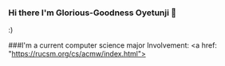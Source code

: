 ### Hi there I'm Glorious-Goodness Oyetunji 👋
:)

<!--
**gloriousoyetunji/gloriousoyetunji** is a ✨ _special_ ✨ repository because its `README.md` (this file) appears on your GitHub profile.
Here are some ideas to get you started:
- 🔭 I’m currently working on ...
- 🌱 I’m currently learning ...
- 👯 I’m looking to collaborate on ...
- 🤔 I’m looking for help with ...
- 💬 Ask me about ...
- 📫 How to reach me: ...
- 😄 Pronouns: ...
- ⚡ Fun fact: ...
-->
###I'm a current computer science major
Involvement: <a href: "https://rucsm.org/cs/acmw/index.html"></a>
